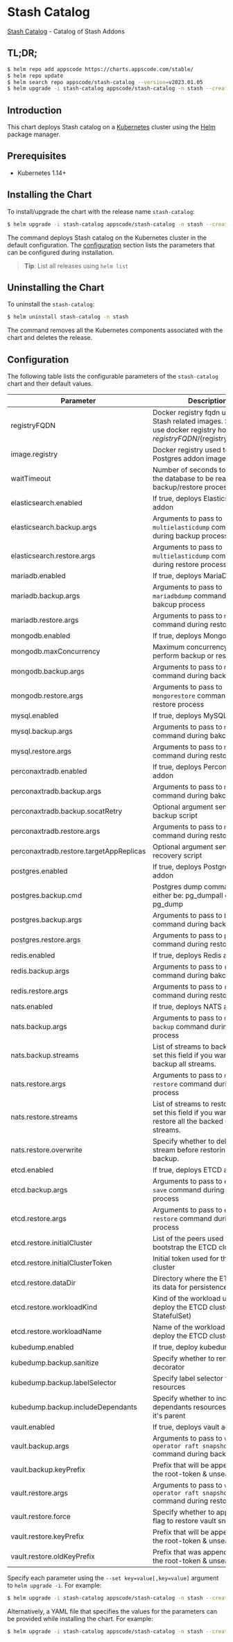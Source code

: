 # Stash Catalog

[Stash Catalog](https://github.com/stashed) - Catalog of Stash Addons

## TL;DR;

```bash
$ helm repo add appscode https://charts.appscode.com/stable/
$ helm repo update
$ helm search repo appscode/stash-catalog --version=v2023.01.05
$ helm upgrade -i stash-catalog appscode/stash-catalog -n stash --create-namespace --version=v2023.01.05
```

## Introduction

This chart deploys Stash catalog on a [Kubernetes](http://kubernetes.io) cluster using the [Helm](https://helm.sh) package manager.

## Prerequisites

- Kubernetes 1.14+

## Installing the Chart

To install/upgrade the chart with the release name `stash-catalog`:

```bash
$ helm upgrade -i stash-catalog appscode/stash-catalog -n stash --create-namespace --version=v2023.01.05
```

The command deploys Stash catalog on the Kubernetes cluster in the default configuration. The [configuration](#configuration) section lists the parameters that can be configured during installation.

> **Tip**: List all releases using `helm list`

## Uninstalling the Chart

To uninstall the `stash-catalog`:

```bash
$ helm uninstall stash-catalog -n stash
```

The command removes all the Kubernetes components associated with the chart and deletes the release.

## Configuration

The following table lists the configurable parameters of the `stash-catalog` chart and their default values.

|                Parameter                |                                                              Description                                                               |            Default             |
|-----------------------------------------|----------------------------------------------------------------------------------------------------------------------------------------|--------------------------------|
| registryFQDN                            | Docker registry fqdn used to pull Stash related images. Set this to use docker registry hosted at ${registryFQDN}/${registry}/${image} | <code>""</code>                |
| image.registry                          | Docker registry used to pull Postgres addon image                                                                                      | <code>""</code>                |
| waitTimeout                             | Number of seconds to wait for the database to be ready before backup/restore process.                                                  | <code>300</code>               |
| elasticsearch.enabled                   | If true, deploys Elasticsearch addon                                                                                                   | <code>true</code>              |
| elasticsearch.backup.args               | Arguments to pass to `multielasticdump` command  during backup process                                                                 | <code>""</code>                |
| elasticsearch.restore.args              | Arguments to pass to `multielasticdump` command during restore process                                                                 | <code>""</code>                |
| mariadb.enabled                         | If true, deploys MariaDB addon                                                                                                         | <code>true</code>              |
| mariadb.backup.args                     | Arguments to pass to `mariadbdump` command  during bakcup process                                                                      | <code>"--all-databases"</code> |
| mariadb.restore.args                    | Arguments to pass to `mariadb` command during restore process                                                                          | <code>""</code>                |
| mongodb.enabled                         | If true, deploys MongoDB addon                                                                                                         | <code>true</code>              |
| mongodb.maxConcurrency                  | Maximum concurrency to perform backup or restore tasks                                                                                 | <code>3</code>                 |
| mongodb.backup.args                     | Arguments to pass to `mongodump` command during backup process                                                                         | <code>""</code>                |
| mongodb.restore.args                    | Arguments to pass to `mongorestore` command during restore process                                                                     | <code>""</code>                |
| mysql.enabled                           | If true, deploys MySQL addon                                                                                                           | <code>true</code>              |
| mysql.backup.args                       | Arguments to pass to `mysqldump` command  during bakcup process                                                                        | <code>"--all-databases"</code> |
| mysql.restore.args                      | Arguments to pass to `mysql` command during restore process                                                                            | <code>""</code>                |
| perconaxtradb.enabled                   | If true, deploys Percona XtraDB addon                                                                                                  | <code>true</code>              |
| perconaxtradb.backup.args               | Arguments to pass to `mysqldump` command  during bakcup process                                                                        | <code>"--all-databases"</code> |
| perconaxtradb.backup.socatRetry         | Optional argument sent to backup script                                                                                                | <code>30</code>                |
| perconaxtradb.restore.args              | Arguments to pass to `mysql` command during restore process                                                                            | <code>""</code>                |
| perconaxtradb.restore.targetAppReplicas | Optional argument sent to recovery script                                                                                              | <code>1</code>                 |
| postgres.enabled                        | If true, deploys PostgreSQL addon                                                                                                      | <code>true</code>              |
| postgres.backup.cmd                     | Postgres dump command, can either be: pg_dumpall  or pg_dump                                                                           | <code>"pg_dumpall"</code>      |
| postgres.backup.args                    | Arguments to pass to `backup.cmd` command during backup process                                                                        | <code>""</code>                |
| postgres.restore.args                   | Arguments to pass to `psql` command during restore process                                                                             | <code>""</code>                |
| redis.enabled                           | If true, deploys Redis addon                                                                                                           | <code>true</code>              |
| redis.backup.args                       | Arguments to pass to `redis-dump` command  during bakcup process                                                                       | <code>""</code>                |
| redis.restore.args                      | Arguments to pass to `redis` command during restore process                                                                            | <code>""</code>                |
| nats.enabled                            | If true, deploys NATS addon                                                                                                            | <code>true</code>              |
| nats.backup.args                        | Arguments to pass to `nats str backup` command during backup process                                                                   | <code>""</code>                |
| nats.backup.streams                     | List of streams to backup. Don't set this field if you want to backup all streams.                                                     | <code>""</code>                |
| nats.restore.args                       | Arguments to pass to `nats str restore` command during restore process                                                                 | <code>""</code>                |
| nats.restore.streams                    | List of streams to restore. Don't set this field if you want to restore all the backed up streams.                                     | <code>""</code>                |
| nats.restore.overwrite                  | Specify whether to delete the old stream before restoring from backup.                                                                 | <code>false</code>             |
| etcd.enabled                            | If true, deploys ETCD addon                                                                                                            | <code>true</code>              |
| etcd.backup.args                        | Arguments to pass to `etcdctl save` command during backup process                                                                      | <code>""</code>                |
| etcd.restore.args                       | Arguments to pass to `etcdctl restore` command during restore process                                                                  | <code>""</code>                |
| etcd.restore.initialCluster             | List of the peers used to bootstrap the ETCD cluster                                                                                   | <code>""</code>                |
| etcd.restore.initialClusterToken        | Initial token used for the ETCD cluster                                                                                                | <code>""</code>                |
| etcd.restore.dataDir                    | Directory where the ETCD stores its data for persistence                                                                               | <code>""</code>                |
| etcd.restore.workloadKind               | Kind of the workload used to deploy the ETCD cluster (i.e. StatefulSet)                                                                | <code>""</code>                |
| etcd.restore.workloadName               | Name of the workload used to deploy the ETCD cluster                                                                                   | <code>""</code>                |
| kubedump.enabled                        | If true, deploy kubedump addon                                                                                                         | <code>true</code>              |
| kubedump.backup.sanitize                | Specify whether to remove the decorator                                                                                                | <code>true</code>              |
| kubedump.backup.labelSelector           | Specify label selector to filter resources                                                                                             | <code>""</code>                |
| kubedump.backup.includeDependants       | Specify whether to include the dependants resources along with it's parent                                                             | <code>false</code>             |
| vault.enabled                           | If true, deploys vault addon                                                                                                           | <code>true</code>              |
| vault.backup.args                       | Arguments to pass to `vault operator raft snapshot save` command during backup process                                                 | <code>""</code>                |
| vault.backup.keyPrefix                  | Prefix that will be appended with the root-token & unseal-keys                                                                         | <code>""</code>                |
| vault.restore.args                      | Arguments to pass to `vault operator raft snapshot restore` command during restore process                                             | <code>""</code>                |
| vault.restore.force                     | Specify whether to apply `-force` flag to restore vault snapshot                                                                       | <code>false</code>             |
| vault.restore.keyPrefix                 | Prefix that will be appended with the root-token & unseal-keys                                                                         | <code>""</code>                |
| vault.restore.oldKeyPrefix              | Prefix that was appended with the root-token & unseal-keys                                                                             | <code>""</code>                |


Specify each parameter using the `--set key=value[,key=value]` argument to `helm upgrade -i`. For example:

```bash
$ helm upgrade -i stash-catalog appscode/stash-catalog -n stash --create-namespace --version=v2023.01.05 --set waitTimeout=300
```

Alternatively, a YAML file that specifies the values for the parameters can be provided while
installing the chart. For example:

```bash
$ helm upgrade -i stash-catalog appscode/stash-catalog -n stash --create-namespace --version=v2023.01.05 --values values.yaml
```
